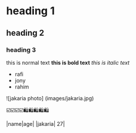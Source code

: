 # heading 1

## heading 2

### heading 3

this is normal text
**this is bold text**
_this is italic text_

- rafi
- jony
- rahim

![jakaria photo] (images/jakaria.jpg)

☑️☑️☑️☑️🛍️🛍️🛍️🛍️🛍️

|name|age|
|jakaria| 27|

